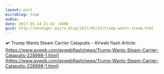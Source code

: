 ```yaml
---
layout: post
microblog: true
audio: 
date: 2017-05-14 21:42 -0400
guid: http://benhager.micro.blog/2017/05/15/trump-wants-steam.html
---
```

🛩 Trump Wants Steam Carrier Catapults - AVweb flash Article: [https://www.avweb.com/avwebflash/news/Trump-Wants-Steam-Carrier-Catapults-228998-1.html](https://www.avweb.com/avwebflash/news/Trump-Wants-Steam-Carrier-Catapults-228998-1.html)
